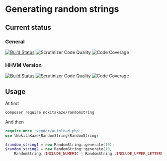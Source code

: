 # Generating random strings

## Current status
### General
[![Build Status](https://secure.travis-ci.org/nokitakaze/php-randomstring.png?branch=master)](http://travis-ci.org/nokitakaze/php-randomstring)
![Scrutinizer Code Quality](https://scrutinizer-ci.com/g/nokitakaze/php-randomstring/badges/quality-score.png?b=master)
![Code Coverage](https://scrutinizer-ci.com/g/nokitakaze/php-randomstring/badges/coverage.png?b=master)
<!-- [![Latest stable version](https://img.shields.io/packagist/v/nokitakaze/randomstring.svg?style=flat-square)](https://packagist.org/packages/nokitakaze/randomstring) -->

### HHVM Version
[![Build Status](https://secure.travis-ci.org/nokitakaze/php-randomstring.png?branch=hhvm)](http://travis-ci.org/nokitakaze/php-randomstring)
![Scrutinizer Code Quality](https://scrutinizer-ci.com/g/nokitakaze/php-randomstring/badges/quality-score.png?b=hhvm)
![Code Coverage](https://scrutinizer-ci.com/g/nokitakaze/php-randomstring/badges/coverage.png?b=hhvm)

## Usage
At first
```bash
composer require nokitakaze/randomstring
```

And then
```php
require_once 'vendor/autoload.php';
use \NokitaKaze\RandomString\RandomString;

$random_string1 = new RandomString::generate(10);
$random_string2 = new RandomString::generate(10, 
    RandomString::INCLUDE_NUMERIC | RandomString::INCLUDE_UPPER_LETTERS);
```
